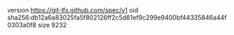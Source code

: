 version https://git-lfs.github.com/spec/v1
oid sha256:db12a6a83025fa5f802126ff2c5d81ef9c299e9400bf44335846a44f0303a0f8
size 9232
